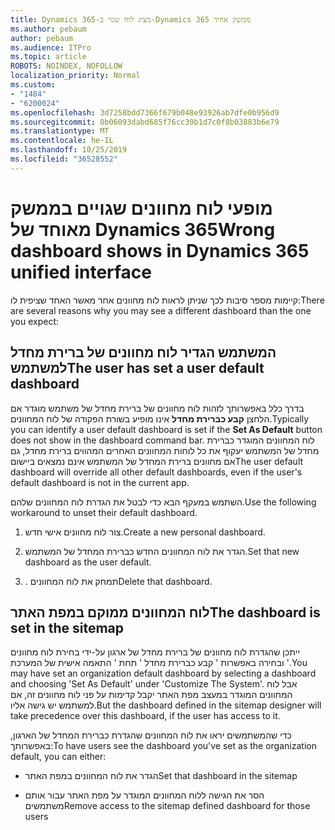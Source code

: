 ```yaml
---
title: Dynamics 365-מציג לוח שגוי ב-Dynamics 365 ממשק אחיד
ms.author: pebaum
author: pebaum
ms.audience: ITPro
ms.topic: article
ROBOTS: NOINDEX, NOFOLLOW
localization_priority: Normal
ms.custom:
- "1484"
- "6200024"
ms.openlocfilehash: 3d7258bdd7366f679b048e93926ab7dfe0b956d9
ms.sourcegitcommit: 0b06093dabd685f76cc39b1d7c0f8b03883b6e79
ms.translationtype: MT
ms.contentlocale: he-IL
ms.lasthandoff: 10/25/2019
ms.locfileid: "36528552"
---
```

# <a name="wrong-dashboard-shows-in-dynamics-365-unified-interface"></a><span data-ttu-id="9dfd1-102">מופעי לוח מחוונים שגויים בממשק מאוחד של Dynamics 365</span><span class="sxs-lookup"><span data-stu-id="9dfd1-102">Wrong dashboard shows in Dynamics 365 unified interface</span></span>

<span data-ttu-id="9dfd1-103">קיימות מספר סיבות לכך שניתן לראות לוח מחוונים אחר מאשר האחד שציפית לו:</span><span class="sxs-lookup"><span data-stu-id="9dfd1-103">There are several reasons why you may see a different dashboard than the one you expect:</span></span>

## <a name="the-user-has-set-a-user-default-dashboard"></a><span data-ttu-id="9dfd1-104">המשתמש הגדיר לוח מחוונים של ברירת מחדל למשתמש</span><span class="sxs-lookup"><span data-stu-id="9dfd1-104">The user has set a user default dashboard</span></span> 

<span data-ttu-id="9dfd1-105">בדרך כלל באפשרותך לזהות לוח מחוונים של ברירת מחדל של משתמש מוגדר אם הלחצן **קבע כברירת מחדל** אינו מופיע בשורת הפקודה של לוח המחוונים.</span><span class="sxs-lookup"><span data-stu-id="9dfd1-105">Typically you can identify a user default dashboard is set if the **Set As Default** button does not show in the dashboard command bar.</span></span> <span data-ttu-id="9dfd1-106">לוח המחוונים המוגדר כברירת מחדל של המשתמש יעקוף את כל לוחות המחוונים האחרים המהווים ברירת מחדל, גם אם מחוונים ברירת המחדל של המשתמש אינם נמצאים ביישום</span><span class="sxs-lookup"><span data-stu-id="9dfd1-106">The user default dashboard will override all other default dashboards, even if the user's default dashboard is not in the current app.</span></span>

<span data-ttu-id="9dfd1-107">השתמש במעקף הבא כדי לבטל את הגדרת לוח המחוונים שלהם.</span><span class="sxs-lookup"><span data-stu-id="9dfd1-107">Use the following workaround to unset their default dashboard.</span></span>

1. <span data-ttu-id="9dfd1-108">צור לוח מחוונים אישי חדש.</span><span class="sxs-lookup"><span data-stu-id="9dfd1-108">Create a new personal dashboard.</span></span>

2. <span data-ttu-id="9dfd1-109">הגדר את לוח המחוונים החדש כברירת המחדל של המשתמש.</span><span class="sxs-lookup"><span data-stu-id="9dfd1-109">Set that new dashboard as the user default.</span></span>

3. <span data-ttu-id="9dfd1-110">. תמחק את לוח המחוונים</span><span class="sxs-lookup"><span data-stu-id="9dfd1-110">Delete that dashboard.</span></span>

## <a name="the-dashboard-is-set-in-the-sitemap"></a><span data-ttu-id="9dfd1-111">לוח המחוונים ממוקם במפת האתר</span><span class="sxs-lookup"><span data-stu-id="9dfd1-111">The dashboard is set in the sitemap</span></span>

<span data-ttu-id="9dfd1-112">ייתכן שהגדרת לוח מחוונים של ברירת מחדל של ארגון על-ידי בחירת לוח מחוונים ובחירה באפשרות ' קבע כברירת מחדל ' תחת ' התאמה אישית של המערכת '.</span><span class="sxs-lookup"><span data-stu-id="9dfd1-112">You may have set an organization default dashboard by selecting a dashboard and choosing 'Set As Default' under 'Customize The System'.</span></span> <span data-ttu-id="9dfd1-113">אבל לוח המחוונים המוגדר במעצב מפת האתר יקבל קדימות על פני לוח מחוונים זה, אם למשתמש יש גישה אליו.</span><span class="sxs-lookup"><span data-stu-id="9dfd1-113">But the dashboard defined in the sitemap designer will take precedence over this dashboard, if the user has access to it.</span></span>

<span data-ttu-id="9dfd1-114">כדי שהמשתמשים יראו את לוח המחוונים שהגדרת כברירת המחדל של הארגון, באפשרותך:</span><span class="sxs-lookup"><span data-stu-id="9dfd1-114">To have users see the dashboard you've set as the organization default, you can either:</span></span>

* <span data-ttu-id="9dfd1-115">הגדר את לוח המחוונים במפת האתר</span><span class="sxs-lookup"><span data-stu-id="9dfd1-115">Set that dashboard in the sitemap</span></span>

* <span data-ttu-id="9dfd1-116">הסר את הגישה ללוח המחוונים המוגדר על מפת האתר עבור אותם משתמשים</span><span class="sxs-lookup"><span data-stu-id="9dfd1-116">Remove access to the sitemap defined dashboard for those users</span></span>
